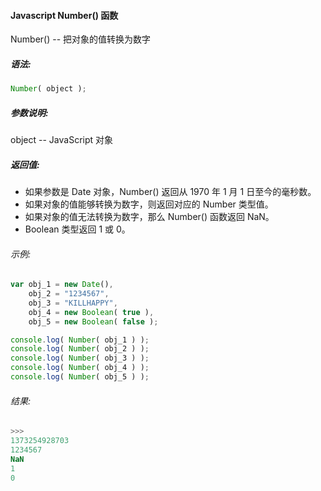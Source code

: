 #### Javascript Number() 函数

  Number() -- 把对象的值转换为数字

##### 语法:

  ```javascript
  Number( object );
  ```

##### 参数说明:

  object -- JavaScript 对象

##### 返回值:

  - 如果参数是 Date 对象，Number() 返回从 1970 年 1 月 1 日至今的毫秒数。
  - 如果对象的值能够转换为数字，则返回对应的 Number 类型值。
  - 如果对象的值无法转换为数字，那么 Number() 函数返回 NaN。
  - Boolean 类型返回 1 或 0。

###### 示例:

  ```javascript
  var obj_1 = new Date(),
      obj_2 = "1234567",
      obj_3 = "KILLHAPPY",
      obj_4 = new Boolean( true ),
      obj_5 = new Boolean( false );

  console.log( Number( obj_1 ) );
  console.log( Number( obj_2 ) );
  console.log( Number( obj_3 ) );
  console.log( Number( obj_4 ) );
  console.log( Number( obj_5 ) );
  ```

###### 结果:

  ```javascript
  >>>
  1373254928703
  1234567
  NaN
  1
  0
  ```
